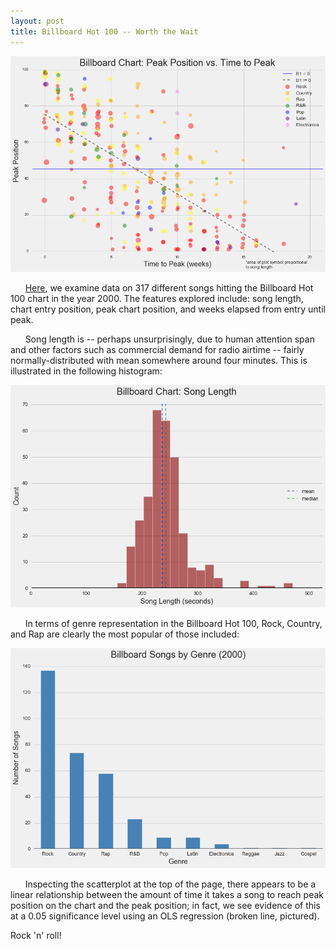 ```yaml
---
layout: post
title: Billboard Hot 100 -- Worth the Wait
---
```

![scatter](../images/billboard/billboardpeakvtimetopeakscatter.png)

&nbsp;&nbsp;&nbsp;&nbsp;&nbsp;&nbsp;[Here](https://github.com/forzavitale/DSI-projects/tree/master/PROJECTS/Billboard%20Chart), we examine data on 317 different songs hitting the Billboard Hot 100 chart in the year 2000.  The features explored include: song length, chart entry position, peak chart position, and weeks elapsed from entry until peak.  

&nbsp;&nbsp;&nbsp;&nbsp;&nbsp;&nbsp;Song length is -- perhaps unsurprisingly, due to human attention span and other factors such as commercial demand for radio airtime -- fairly normally-distributed with mean somewhere around four minutes.  This is illustrated in the following histogram:

![histo](../images/billboard/billboardlengthhisto.png)

&nbsp;&nbsp;&nbsp;&nbsp;&nbsp;&nbsp;In terms of genre representation in the Billboard Hot 100, Rock, Country, and Rap are clearly the most popular of those included:

![bar](../images/billboard/billboardbar.png)

&nbsp;&nbsp;&nbsp;&nbsp;&nbsp;&nbsp;Inspecting the scatterplot at the top of the page, there appears to be a linear relationship between the amount of time it takes a song to reach peak position on the chart and the peak position; in fact, we see evidence of this at a 0.05 significance level using an OLS regression (broken line, pictured).

Rock 'n' roll!
